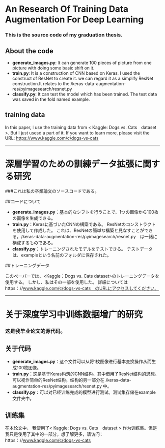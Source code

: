 # An Research Of Training Data Augmentation For Deep Learning

### This is the source code of my graduation thesis.

## About the code

- **generate_images.py**: It can generate 100 pieces of picture from one picture with doing some basic shift on it.
- **train.py**: It is a construction of CNN based on Keras. I used the construct of ResNet to create it. we can regard it as a simplify ResNet construction.It relates to the /keras-data-augmentation-res/pyimagesearch/resnet.py
- **classify.py**: It can test the model which has been trained. The test data was saved in the fold named example.

## training data

In this paper, I use the training data from < Kaggle: Dogs vs. Cats　dataset >. But I just usesd a part of it. If you want to learn more, please visit the URL: https://www.kaggle.com/c/dogs-vs-cats
 
 
---  
    

# 深層学習のための訓練データ拡張に関する研究

###これは私の卒業論文のソースコードである。

##コードについて

- **generate_images.py**：基本的なシフトを行うことで、1つの画像から100枚の画像を生成できる。
- **train.py**：Kerasに基づいたCNNの構築である。 ResNetのコンストラクトを使用して作成した。 これは、ResNetの簡単な構築と見なすことができる。/keras-data-augmentation-res/pyimagesearch/resnet.py　は一緒に構成するものである。
- **classify.py**：トレーニングされたモデルをテストできる。 テストデータは、exampleという名前のフォルダに保存された。

##トレーニングデータ

このペーパーでは、<Kaggle：Dogs vs. Cats dataset>のトレーニングデータを使用する。 しかし、私はその一部を使用した。 詳細については　https：//www.kaggle.com/c/dogs-vs-cats　のURLにアクセスしてください。

---

# 关于深度学习中训练数据增广的研究

### 这是我毕业论文的源代码。

## 关于代码

- **generate_images.py**：这个文件可以从将1枚图像进行基本变换操作从而生成100枚图像。
- **train.py**：这是基于Keras构筑的CNN结构。其中借用了ResNet结构的思想。可以视作简单的ResNet结构。结构的另一部分在 /keras-data-augmentation-res/pyimagesearch/resnet.py 中。
- **classify.py**：可以对已经训练完成的模型进行测试。测试集存储在example文件夹中。

## 训练集

在本论文中， 我使用了< Kaggle: Dogs vs. Cats　dataset > 作为训练集。但是我只是使用了其中的一部分。想了解更多，请访问：https：//www.kaggle.com/c/dogs-vs-cats

